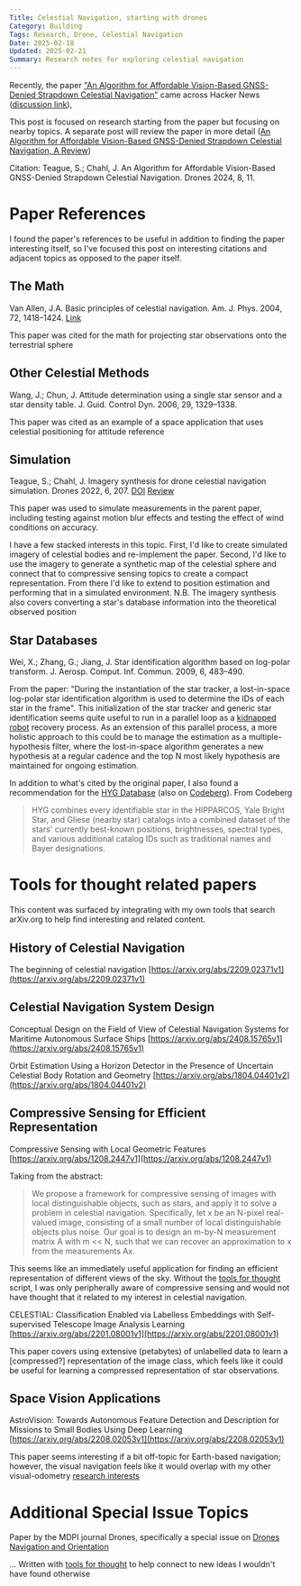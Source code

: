 ```yaml
---
Title: Celestial Navigation, starting with drones
Category: Building
Tags: Research, Drone, Celestial Navigation
Date: 2025-02-18
Updated: 2025-02-21
Summary: Research notes for exploring celestial navigation
---
```



Recently, the paper 
["An Algorithm for Affordable Vision-Based GNSS-Denied Strapdown Celestial Navigation"](https://doi.org/10.3390/drones8110652)
came across Hacker News 
([discussion link](https://news.ycombinator.com/item?id=42767797)),


This post is focused on research starting from the paper but focusing on nearby
topics. A separate post will review the paper in more detail 
([An Algorithm for Affordable Vision-Based GNSS-Denied Strapdown Celestial Navigation, A Review]({filename}/affordable-vision-based-strapdown-celestial-navigation-review.md))

Citation: Teague, S.; Chahl, J. An Algorithm for Affordable Vision-Based GNSS-Denied Strapdown Celestial Navigation. Drones 2024, 8, 11.

# Paper References

I found the paper's references to be useful in addition to finding the paper
interesting itself, so I've focused this post on interesting citations and
adjacent topics as opposed to the paper itself.

## The Math

Van Allen, J.A. Basic principles of celestial navigation. Am. J. Phys. 2004, 72, 1418–1424.
[Link](https://doi.org/10.1119/1.1778391)

This paper was cited for the math for projecting star observations onto the
terrestrial sphere

## Other Celestial Methods

Wang, J.; Chun, J. Attitude determination using a single star sensor and a star density table. J. Guid. Control Dyn. 2006, 29, 1329–1338.

This paper was cited as an example of a space application that uses celestial
positioning for attitude reference

## Simulation

Teague, S.; Chahl, J. Imagery synthesis for drone celestial navigation simulation. Drones 2022, 6, 207.
[DOI](https://doi.org/10.3390/drones6080207)
[Review]({filename}/imagery-synthesis-for-drone-celestial-navigation-simulation-review.md)

This paper was used to simulate measurements in the parent paper, including
testing against motion blur effects and testing the effect of wind conditions
on accuracy. 

I have a few stacked interests in this topic. First, I'd like to create
simulated imagery of celestial bodies and re-implement the paper. Second, I'd
like to use the imagery to generate a synthetic map of the celestial sphere and
connect that to compressive sensing topics to create a compact representation.
From there I'd like to extend to position estimation and performing that in a
simulated environment.  N.B. The imagery synthesis also covers converting a
star's database information into the theoretical observed position


## Star Databases

Wei, X.; Zhang, G.; Jiang, J. Star identification algorithm based on log-polar transform. J. Aerosp. Comput. Inf. Commun. 2009, 6, 483–490.

From the paper: "During the instantiation of the star tracker, a lost-in-space
log-polar star identification algorithm is used to determine the IDs of each
star in the frame". This initialization of the star tracker and generic star
identification seems quite useful to run in a parallel loop as a 
[kidnapped robot](https://en.wikipedia.org/wiki/Kidnapped_robot_problem)
recovery process. As an extension of this parallel process, a more holistic
approach to this could be to manage the estimation as a multiple-hypothesis
filter, where the lost-in-space algorithm generates a new hypothesis at a
regular cadence and the top N most likely hypothesis are maintained for ongoing
estimation.

In addition to what's cited by the original paper, I also found a
recommendation for the [HYG Database](https://astronexus.com/projects/hyg)
(also on [Codeberg](https://codeberg.org/astronexus/hyg)). From Codeberg

> HYG combines every identifiable star in the HIPPARCOS, Yale Bright Star, and Gliese (nearby star) catalogs into a combined dataset of the stars' currently best-known positions, brightnesses, spectral types, and various additional catalog IDs such as traditional names and Bayer designations.

# Tools for thought related papers

This content was surfaced by integrating with my own tools that search
arXiv.org to help find interesting and related content.

## History of Celestial Navigation

The beginning of celestial navigation 
[https://arxiv.org/abs/2209.02371v1](https://arxiv.org/abs/2209.02371v1)

## Celestial Navigation System Design

Conceptual Design on the Field of View of Celestial Navigation Systems for Maritime Autonomous Surface Ships [https://arxiv.org/abs/2408.15765v1](https://arxiv.org/abs/2408.15765v1)

Orbit Estimation Using a Horizon Detector in the Presence of Uncertain Celestial Body Rotation and Geometry [https://arxiv.org/abs/1804.04401v2](https://arxiv.org/abs/1804.04401v2)


## Compressive Sensing for Efficient Representation

Compressive Sensing with Local Geometric Features [https://arxiv.org/abs/1208.2447v1](https://arxiv.org/abs/1208.2447v1)

Taking from the abstract:

>  We propose a framework for compressive sensing of images with local distinguishable objects, such as stars, and apply it to solve a problem in celestial navigation. Specifically, let x be an N-pixel real-valued image, consisting of a small number of local distinguishable objects plus noise. Our goal is to design an m-by-N measurement matrix A with m << N, such that we can recover an approximation to x from the measurements Ax. 

This seems like an immediately useful application for finding an efficient
representation of different views of the sky. Without the 
[tools for thought]({filename}/tools-for-thought-and-discovery.md) script, I
was only peripherally aware of compressive sensing and would not have thought
that it related to my interest in celestial navigation.


CELESTIAL: Classification Enabled via Labelless Embeddings with Self-supervised Telescope Image Analysis Learning [https://arxiv.org/abs/2201.08001v1](https://arxiv.org/abs/2201.08001v1)

This paper covers using extensive (petabytes) of unlabelled data to learn a
[compressed?] representation of the image class, which feels like it could be
useful for learning a compressed representation of star observations.

## Space Vision Applications

AstroVision: Towards Autonomous Feature Detection and Description for Missions to Small Bodies Using Deep Learning [https://arxiv.org/abs/2208.02053v1](https://arxiv.org/abs/2208.02053v1)

This paper seems interesting if a bit off-topic for Earth-based navigation;
however, the visual navigation feels like it would overlap with my other
visual-odometry [research interests]({filename}/research-areas-for-2025.md)

# Additional Special Issue Topics

Paper by the MDPI journal Drones, specifically a special issue on 
[Drones Navigation and Orientation](https://www.mdpi.com/journal/drones/special_issues/uav_navori)



... Written with 
[tools for thought]({filename}/tools-for-thought-and-discovery.md) to help
connect to new ideas I wouldn't have found otherwise
